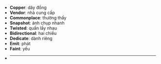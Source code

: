 - **Copper**: dây đồng
- **Vendor**: nhà cung cấp
- **Commonplace**: thường thấy
- **Snapshot**: ảnh chụp nhanh
- **Twisted**: quấn lấy nhau
- **Bidirectional**: hai chiều
- **Dedicate**: dành riêng
- **Emit**: phát
- **Faint**: yếu
- ****
